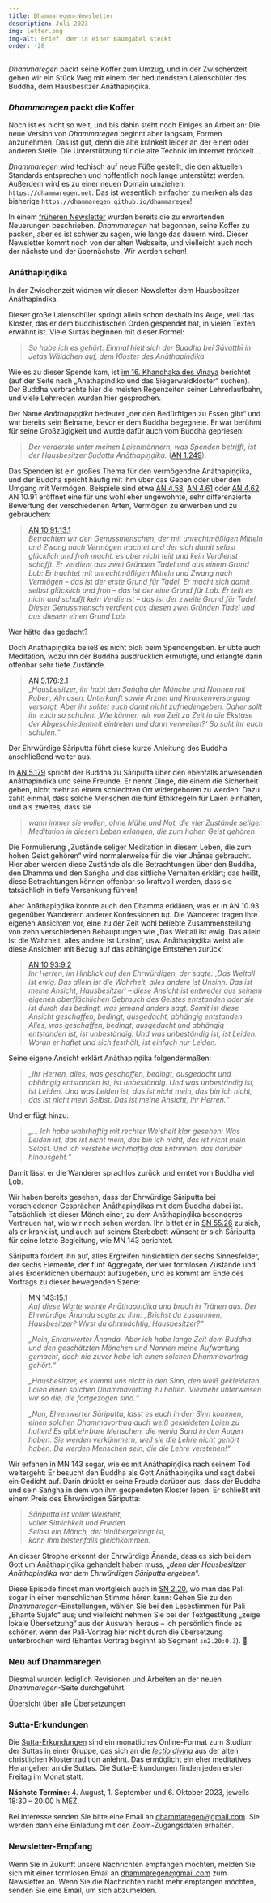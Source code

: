 ```yaml
---
title: Dhammaregen-Newsletter
description: Juli 2023
img: letter.png
img-alt: Brief, der in einer Baumgabel steckt
order: -28
---
```


*Dhammaregen* packt seine Koffer zum Umzug, und in der Zwischenzeit gehen wir ein Stück Weg mit einem der bedutendsten Laienschüler des Buddha, dem Hausbesitzer Anāthapiṇḍika.

### *Dhammaregen* packt die Koffer

Noch ist es nicht so weit, und bis dahin steht noch Einiges an Arbeit an: Die neue Version von *Dhammaregen* beginnt aber langsam, Formen anzunehmen. Das ist gut, denn die alte kränkelt leider an der einen oder anderen Stelle. Die Unterstützung für die alte Technik im Internet bröckelt …

*Dhammaregen* wird techisch auf neue Füße gestellt, die den aktuellen Standards entsprechen und hoffentlich noch lange unterstützt werden. Außerdem wird es zu einer neuen Domain umziehen: `https://dhammaregen.net`. Das ist wesentlich einfacher zu merken als das bisherige `https://dhammaregen.github.io/dhammaregen`!

In einem [früheren Newsletter](#/wiki/news/2022-11) wurden bereits die zu erwartenden Neuerungen beschrieben. *Dhammaregen* hat begonnen, seine Koffer zu packen, aber es ist schwer zu sagen, wie lange das dauern wird. Dieser Newsletter kommt noch von der alten Webseite, und vielleicht auch noch der nächste und der übernächste. Wir werden sehen!

### Anāthapiṇḍika

In der Zwischenzeit widmen wir diesen Newsletter dem Hausbesitzer Anāthapiṇḍika.

Dieser große Laienschüler springt allein schon deshalb ins Auge, weil das Kloster, das er dem buddhistischen Orden gespendet hat, in vielen Texten erwähnt ist. Viele Suttas beginnen mit dieser Formel:

>*So habe ich es gehört: Einmal hielt sich der Buddha bei Sāvatthī in Jetas Wäldchen auf, dem Kloster des Anāthapiṇḍika.*

Wie es zu dieser Spende kam, ist [im 16. Khandhaka des Vinaya](https://suttacentral.net/pli-tv-kd16/de/schaefer-beyerlein?lang=de&reference=main&highlight=true) berichtet (auf der Seite nach „Anāthapindiko und das Siegerwaldkloster“ suchen). Der Buddha verbrachte hier die meisten Regenzeiten seiner Lehrerlaufbahn, und viele Lehrreden wurden hier gesprochen.

Der Name *Anāthapiṇḍika* bedeutet „der den Bedürftigen zu Essen gibt“ und war bereits sein Beiname, bevor er dem Buddha begegnete. Er war berühmt für seine Großzügigkeit und wurde dafür auch vom Buddha gepriesen:

> *Der vorderste unter meinen Laienmännern, was Spenden betrifft, ist der Hausbesitzer Sudatta Anāthapiṇḍika.* ([AN 1.249](#/sutta/an1.248-257/de/sabbamitta)).

Das Spenden ist ein großes Thema für den vermögendne Anāthapiṇḍika, und der Buddha spricht häufig mit ihm über das Geben oder über den Umgang mit Vermögen. Beispiele sind etwa [AN 4.58](#/sutta/an4.58/de/sabbamitta), [AN 4.61](#/sutta/an4.61/de/sabbamitta) oder [AN 4.62](#/sutta/an4.62/de/sabbamitta). AN 10.91 eröffnet eine für uns wohl eher ungewohnte, sehr differenzierte Bewertung der verschiedenen Arten, Vermögen zu erwerben und zu gebrauchen:

> [AN 10.91:13.1](#/sutta/an10.91:13.1/de/sabbamitta)  
>*Betrachten wir den Genussmenschen, der mit unrechtmäßigen Mitteln und Zwang nach Vermögen trachtet und der sich damit selbst glücklich und froh macht, es aber nicht teilt und kein Verdienst schafft. Er verdient aus zwei Gründen Tadel und aus einem Grund Lob: Er trachtet mit unrechtmäßigen Mitteln und Zwang nach Vermögen – das ist der erste Grund für Tadel. Er macht sich damit selbst glücklich und froh – das ist der eine Grund für Lob. Er teilt es nicht und schafft kein Verdienst – das ist der zweite Grund für Tadel. Dieser Genussmensch verdient aus diesen zwei Gründen Tadel und aus diesem einen Grund Lob.*

Wer hätte das gedacht?

Doch Anāthapiṇḍika beließ es nicht bloß beim Spendengeben. Er übte auch Meditation, wozu ihn der Buddha ausdrücklich ermutigte, und erlangte darin offenbar sehr tiefe Zustände.

> [AN 5.176:2.1](#/sutta/an5.176:2.1/de/sabbamitta)  
> *„Hausbesitzer, ihr habt den Saṅgha der Mönche und Nonnen mit Roben, Almosen, Unterkunft sowie Arznei und Krankenversorgung versorgt. Aber ihr solltet euch damit nicht zufriedengeben. Daher sollt ihr euch so schulen: ‚Wie können wir von Zeit zu Zeit in die Ekstase der Abgeschiedenheit eintreten und darin verweilen?‘ So sollt ihr euch schulen.“*

Der Ehrwürdige Sāriputta führt diese kurze Anleitung des Buddha anschließend weiter aus.

In [AN 5.179](#/sutta/an5.179/de/sabbamitta) spricht der Buddha zu Sāriputta über den ebenfalls anwesenden Anāthapiṇḍika und seine Freunde. Er nennt Dinge, die einem die Sicherheit geben, nicht mehr an einem schlechten Ort widergeboren zu werden. Dazu zählt einmal, dass solche Menschen die fünf Ethikregeln für Laien einhalten, und als zweites, dass sie

>*wann immer sie wollen, ohne Mühe und Not, die vier Zustände seliger Meditation in diesem Leben erlangen, die zum hohen Geist gehören*.

Die Formulierung „Zustände seliger Meditation in diesem Leben, die zum hohen Geist gehören“ wird normalerweise für die vier Jhānas gebraucht. Hier aber werden diese Zustände als die Betrachtungen über den Buddha, den Dhamma und den Saṅgha und das sittliche Verhalten erklärt; das heißt, diese Betrachtungen können offenbar so kraftvoll werden, dass sie tatsächlich in tiefe Versenkung führen!

Aber Anāthapiṇḍika konnte auch den Dhamma erklären, was er in AN 10.93 gegenüber Wanderern anderer Konfessionen tut. Die Wanderer tragen ihre eigenen Ansichten vor, eine zu der Zeit wohl beliebte Zusammenstellung von zehn verschiedenen Behauptungen wie „Das Weltall ist ewig. Das allein ist die Wahrheit, alles andere ist Unsinn“, usw. Anāthapiṇḍika weist alle diese Ansichten mit Bezug auf das abhängige Entstehen zurück:

> [AN 10.93:9.2](#/sutta/an10.93:9.2/de/sabbamitta)  
> *Ihr Herren, im Hinblick auf den Ehrwürdigen, der sagte: ‚Das Weltall ist ewig. Das allein ist die Wahrheit, alles andere ist Unsinn. Das ist meine Ansicht, Hausbesitzer‘ – diese Ansicht ist entweder aus seinem eigenen oberflächlichen Gebrauch des Geistes entstanden oder sie ist durch das bedingt, was jemand anders sagt. Somit ist diese Ansicht geschaffen, bedingt, ausgedacht, abhängig entstanden. Alles, was geschaffen, bedingt, ausgedacht und abhängig entstanden ist, ist unbeständig. Und was unbeständig ist, ist Leiden. Woran er haftet und sich festhält, ist einfach nur Leiden.*

Seine eigene Ansicht erklärt Anāthapiṇḍika folgendermaßen:

> *„Ihr Herren, alles, was geschaffen, bedingt, ausgedacht und abhängig entstanden ist, ist unbeständig. Und was unbeständig ist, ist Leiden. Und was Leiden ist, das ist nicht mein, das bin ich nicht, das ist nicht mein Selbst. Das ist meine Ansicht, ihr Herren.“*

Und er fügt hinzu:

> *„… Ich habe wahrhaftig mit rechter Weisheit klar gesehen: Was Leiden ist, das ist nicht mein, das bin ich nicht, das ist nicht mein Selbst. Und ich verstehe wahrhaftig das Entrinnen, das darüber hinausgeht.“*

Damit lässt er die Wanderer sprachlos zurück und erntet vom Buddha viel Lob.

Wir haben bereits gesehen, dass der Ehrwürdige Sāriputta bei verschiedenen Gesprächen Anāthapiṇḍikas mit dem Buddha dabei ist. Tatsächlich ist dieser Mönch einer, zu dem Anāthapiṇḍika besonderes Vertrauen hat, wie wir noch sehen werden. Ihn bittet er in [SN 55.26](#/sutta/sn55.26/de/sabbamitta) zu sich, als er krank ist, und auch auf seinem Sterbebett wünscht er sich Sāriputta für seine letzte Begleitung, wie MN 143 berichtet.

Sāriputta fordert ihn auf, alles Ergreifen hinsichtlich der sechs Sinnesfelder, der sechs Elemente, der fünf Aggregate, der vier formlosen Zustände und alles Erdenklichen überhaupt aufzugeben, und es kommt am Ende des Vortrags zu dieser bewegenden Szene:

> [MN 143:15.1](#/sutta/mn143:15.1/de/sabbamitta)  
> *Auf diese Worte weinte Anāthapiṇḍika und brach in Tränen aus. Der Ehrwürdige Ānanda sagte zu ihm: „Brichst du zusammen, Hausbesitzer? Wirst du ohnmächtig, Hausbesitzer?“*
>
> *„Nein, Ehrenwerter Ānanda. Aber ich habe lange Zeit dem Buddha und den geschätzten Mönchen und Nonnen meine Aufwartung gemacht, doch nie zuvor habe ich einen solchen Dhammavortrag gehört.“*
>
> *„Hausbesitzer, es kommt uns nicht in den Sinn, den weiß gekleideten Laien einen solchen Dhammavortrag zu halten. Vielmehr unterweisen wir so die, die fortgezogen sind.“*
>
> *„Nun, Ehrenwerter Sāriputta, lasst es euch in den Sinn kommen, einen solchen Dhammavortrag auch weiß gekleideten Laien zu halten! Es gibt ehrbare Menschen, die wenig Sand in den Augen haben. Sie werden verkümmern, weil sie die Lehre nicht gehört haben. Da werden Menschen sein, die die Lehre verstehen!“*

Wir erfahen in MN 143 sogar, wie es mit Anāthapiṇḍika nach seinem Tod weitergeht: Er besucht den Buddha als Gott Anāthapiṇḍika und sagt dabei ein Gedicht auf. Darin drückt er seine Freude darüber aus, dass der Buddha und sein Saṅgha in dem von ihm gespendeten Kloster leben. Er schließt mit einem Preis des Ehrwürdigen Sāriputta:

> *Sāriputta ist voller Weisheit,*  
> *voller Sittlichkeit und Frieden.*  
> *Selbst ein Mönch, der hinübergelangt ist,*  
> *kann ihm bestenfalls gleichkommen.*

An dieser Strophe erkennt der Ehrwürdige Ānanda, dass es sich bei dem Gott um Anāthapiṇḍika gehandelt haben muss, „*denn der Hausbesitzer Anāthapiṇḍika war dem Ehrwürdigen Sāriputta ergeben*“.

Diese Episode findet man wortgleich auch in [SN 2.20](#/sutta/sn2.20/de/sabbamitta), wo man das Pali sogar in einer menschlichen Stimme hören kann: Gehen Sie zu den *Dhammaregen*-Einstellungen, wählen Sie bei den Lesestimmen für Pali „Bhante Sujato“ aus; und vielleicht nehmen Sie bei der Textgestltung „zeige lokale Übersetzung“ aus der Auswahl heraus – ich persönlich finde es schöner, wenn der Pali-Vortrag hier nicht durch die übersetzung unterbrochen wird (Bhantes Vortrag beginnt ab Segment `sn2.20:0.3`). 🙏

### Neu auf Dhammaregen

Diesmal wurden lediglich Revisionen und Arbeiten an der neuen *Dhammaregen*-Seite durchgeführt.

[Übersicht](#/wiki/uebersetzung/uebersicht) über alle Übersetzungen

### Sutta-Erkundungen 

Die [Sutta-Erkundungen](#/wiki/erkundung) sind ein monatliches Online-Format zum Studium der Suttas in einer Gruppe, das sich an die [*lectio divina*](https://de.wikipedia.org/wiki/Lectio_divina) aus der alten christlichen Klostertradition anlehnt. Das ermöglicht ein eher meditatives Herangehen an die Suttas. Die Sutta-Erkundungen finden jeden ersten Freitag im Monat statt. 

**Nächste Termine:** 4. August, 1. September und 6. Oktober 2023, jeweils 18:30 – 20:00 h MEZ.

Bei Interesse senden Sie bitte eine Email an [dhammaregen@gmail.com](mailto:dhammaregen@gmail.com). Sie werden dann eine Einladung mit den Zoom-Zugangsdaten erhalten.

### Newsletter-Empfang

Wenn Sie in Zukunft unsere Nachrichten empfangen möchten, melden Sie sich mit einer formlosen Email an [dhammaregen@gmail.com](mailto:dhammaregen@gmail.com) zum Newsletter an. Wenn Sie die Nachrichten nicht mehr empfangen möchten, senden Sie eine Email, um sich abzumelden.